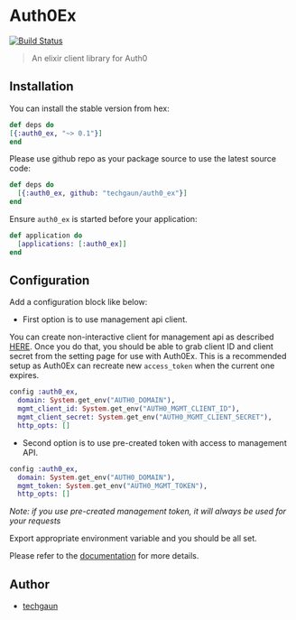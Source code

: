 # Auth0Ex

[![Build Status](https://travis-ci.org/techgaun/auth0_ex.svg?branch=master)](https://travis-ci.org/techgaun/auth0_ex)

> An elixir client library for Auth0

## Installation

You can install the stable version from hex:

```elixir
def deps do
[{:auth0_ex, "~> 0.1"}]
end
```

Please use github repo as your package source to use the latest source code:

```elixir
def deps do
  [{:auth0_ex, github: "techgaun/auth0_ex"}]
end
```

Ensure `auth0_ex` is started before your application:

```elixir
def application do
  [applications: [:auth0_ex]]
end
```

## Configuration

Add a configuration block like below:

- First option is to use management api client.

You can create non-interactive client for management api as described [HERE](https://auth0.com/docs/api/management/v2/tokens).
Once you do that, you should be able to grab client ID and client secret from the setting page for use with Auth0Ex.
This is a recommended setup as Auth0Ex can recreate new `access_token` when the current one expires.

```elixir
config :auth0_ex,
  domain: System.get_env("AUTH0_DOMAIN"),
  mgmt_client_id: System.get_env("AUTH0_MGMT_CLIENT_ID"),
  mgmt_client_secret: System.get_env("AUTH0_MGMT_CLIENT_SECRET"),
  http_opts: []
```

- Second option is to use pre-created token with access to management API.

```elixir
config :auth0_ex,
  domain: System.get_env("AUTH0_DOMAIN"),
  mgmt_token: System.get_env("AUTH0_MGMT_TOKEN"),
  http_opts: []
```

_Note: if you use pre-created management token, it will always be used for your requests_

Export appropriate environment variable and you should be all set.

Please refer to the [documentation](https://hexdocs.pm/auth0_ex/) for more details.

## Author

- [techgaun](https://github.com/techgaun)
